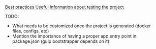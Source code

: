 [Best practices](docs/BEST-PRACTICES.md)
[Useful information about testing the project](docs/TESTING.md)

TODO:
  - What needs to be customized once the project is generated (docker files, configs, etc)
  - Mention the importance of having a proper app entry point in package.json (gulp bootstrapper depends on it)
